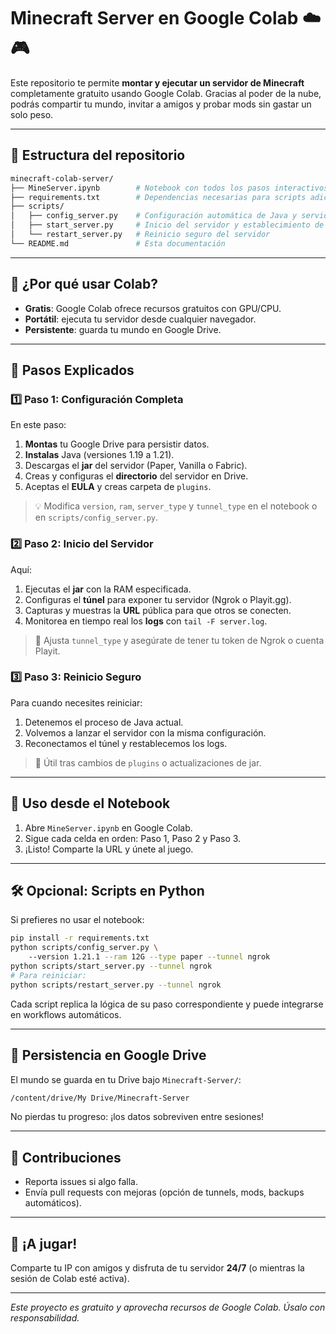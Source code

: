 # Minecraft Server en Google Colab ☁️🎮

Este repositorio te permite **montar y ejecutar un servidor de Minecraft** completamente gratuito usando Google Colab. Gracias al poder de la nube, podrás compartir tu mundo, invitar a amigos y probar mods sin gastar un solo peso.

---

## 📂 Estructura del repositorio

```bash
minecraft-colab-server/
├── MineServer.ipynb        # Notebook con todos los pasos interactivos
├── requirements.txt        # Dependencias necesarias para scripts adicionales
├── scripts/
│   ├── config_server.py    # Configuración automática de Java y servidor
│   ├── start_server.py     # Inicio del servidor y establecimiento de túnel
│   └── restart_server.py   # Reinicio seguro del servidor
└── README.md               # Esta documentación
```

---

## 🚀 ¿Por qué usar Colab?

* **Gratis**: Google Colab ofrece recursos gratuitos con GPU/CPU.
* **Portátil**: ejecuta tu servidor desde cualquier navegador.
* **Persistente**: guarda tu mundo en Google Drive.

---

## 🔧 Pasos Explicados

### 1️⃣ Paso 1: Configuración Completa

En este paso:

1. **Montas** tu Google Drive para persistir datos.
2. **Instalas** Java (versiones 1.19 a 1.21).
3. Descargas el **jar** del servidor (Paper, Vanilla o Fabric).
4. Creas y configuras el **directorio** del servidor en Drive.
5. Aceptas el **EULA** y creas carpeta de `plugins`.

> 💡 Modifica `version`, `ram`, `server_type` y `tunnel_type` en el notebook o en `scripts/config_server.py`.

### 2️⃣ Paso 2: Inicio del Servidor

Aquí:

1. Ejecutas el **jar** con la RAM especificada.
2. Configuras el **túnel** para exponer tu servidor (Ngrok o Playit.gg).
3. Capturas y muestras la **URL** pública para que otros se conecten.
4. Monitorea en tiempo real los **logs** con `tail -F server.log`.

> 📌 Ajusta `tunnel_type` y asegúrate de tener tu token de Ngrok o cuenta Playit.

### 3️⃣ Paso 3: Reinicio Seguro

Para cuando necesites reiniciar:

1. Detenemos el proceso de Java actual.
2. Volvemos a lanzar el servidor con la misma configuración.
3. Reconectamos el túnel y restablecemos los logs.

> 🔄 Útil tras cambios de `plugins` o actualizaciones de jar.

---

## 📓 Uso desde el Notebook

1. Abre `MineServer.ipynb` en Google Colab.
2. Sigue cada celda en orden: Paso 1, Paso 2 y Paso 3.
3. ¡Listo! Comparte la URL y únete al juego.

---

## 🛠️ Opcional: Scripts en Python

Si prefieres no usar el notebook:

```bash
pip install -r requirements.txt
python scripts/config_server.py \  
    --version 1.21.1 --ram 12G --type paper --tunnel ngrok
python scripts/start_server.py --tunnel ngrok
# Para reiniciar:
python scripts/restart_server.py --tunnel ngrok
```

Cada script replica la lógica de su paso correspondiente y puede integrarse en workflows automáticos.

---

## 📂 Persistencia en Google Drive

El mundo se guarda en tu Drive bajo `Minecraft-Server/`:

```bash
/content/drive/My Drive/Minecraft-Server
```

No pierdas tu progreso: ¡los datos sobreviven entre sesiones!

---

## 💬 Contribuciones

* Reporta issues si algo falla.
* Envía pull requests con mejoras (opción de tunnels, mods, backups automáticos).

---

## 🎉 ¡A jugar!

Comparte tu IP con amigos y disfruta de tu servidor **24/7** (o mientras la sesión de Colab esté activa).

---

*Este proyecto es gratuito y aprovecha recursos de Google Colab. Úsalo con responsabilidad.*
